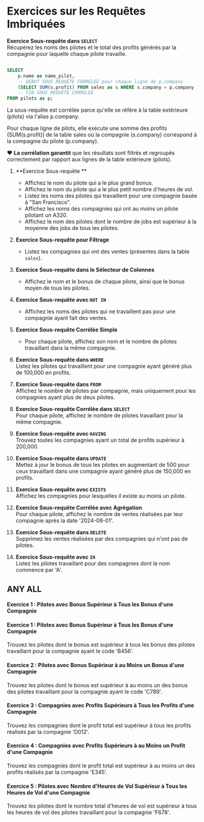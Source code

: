 # Exercices sur les Requêtes Imbriquées

**Exercice Sous-requête dans `SELECT`**  
   Récupérez les noms des pilotes et le total des profits générés par la compagnie pour laquelle chaque pilote travaille.

```sql

SELECT 
    p.name as name_pilot,
    -- DEBUT SOUS REQUÊTE CORRELEE pour chaque ligne de p.company 
    (SELECT SUM(s.profit) FROM sales as s WHERE s.company = p.company ) as total_profit
    -- FIN SOUS REQUÊTE CORRELEE
FROM pilots as p;

```

 La sous-requête est corrélée parce qu'elle se réfère à la table extérieure (pilots) via l'alias p.company. 
 
 Pour chaque ligne de pilots, elle exécute une somme des profits (SUM(s.profit)) de la table sales où la compagnie (s.company) correspond à la compagnie du pilote (p.company).

❤️ **La corrélation garantit** que les résultats sont filtrés et regroupés correctement par rapport aux lignes de la table extérieure (pilots).

1. **Exercice Sous-requête **
   - Affichez le nom du pilote qui a le plus grand bonus.
   - Affichez le nom du pilote qui a le plus petit nombre d'heures de vol.
   - Listez les noms des pilotes qui travaillent pour une compagnie basée à "San Francisco".
   - Affichez les noms des compagnies qui ont au moins un pilote pilotant un A320.
   - Affichez le nom des pilotes dont le nombre de jobs est supérieur à la moyenne des jobs de tous les pilotes.

2. **Exercice Sous-requête pour Filtrage**
   - Listez les compagnies qui ont des ventes (présentes dans la table `sales`).

3. **Exercice Sous-requête dans le Sélecteur de Colonnes**
   - Affichez le nom et le bonus de chaque pilote, ainsi que le bonus moyen de tous les pilotes.
4. **Exercice Sous-requête avec `NOT IN`**
   - Affichez les noms des pilotes qui ne travaillent pas pour une compagnie ayant fait des ventes.

5. **Exercice Sous-requête Corrélée Simple**
   - Pour chaque pilote, affichez son nom et le nombre de pilotes travaillant dans la même compagnie.

6. **Exercice Sous-requête dans `WHERE`**  
   Listez les pilotes qui travaillent pour une compagnie ayant généré plus de 100,000 en profits.
   
7. **Exercice Sous-requête dans `FROM`**  
   Affichez le nombre de pilotes par compagnie, mais uniquement pour les compagnies ayant plus de deux pilotes.

8. **Exercice Sous-requête Corrélée dans `SELECT`**  
   Pour chaque pilote, affichez le nombre de pilotes travaillant pour la même compagnie.

9.  **Exercice Sous-requête avec `HAVING`**  
   Trouvez toutes les compagnies ayant un total de profits supérieur à 200,000.

10. **Exercice Sous-requête dans `UPDATE`**  
   Mettez à jour le bonus de tous les pilotes en augmentant de 500 pour ceux travaillant dans une compagnie ayant généré plus de 150,000 en profits.
   
11. **Exercice Sous-requête avec `EXISTS`**  
   Affichez les compagnies pour lesquelles il existe au moins un pilote.

12. **Exercice Sous-requête Corrélée avec Agrégation**  
   Pour chaque pilote, affichez le nombre de ventes réalisées par leur compagnie après la date '2024-08-01'.

13. **Exercice Sous-requête dans `DELETE`**  
   Supprimez les ventes réalisées par des compagnies qui n'ont pas de pilotes.
  
14. **Exercice  Sous-requête avec `IN`**  
    Listez les pilotes travaillant pour des compagnies dont le nom commence par 'A'.

## ANY ALL

#### Exercice 1 : Pilotes avec Bonus Supérieur à Tous les Bonus d'une Compagnie

#### Exercice 1 : Pilotes avec Bonus Supérieur à Tous les Bonus d'une Compagnie

Trouvez les pilotes dont le bonus est supérieur à tous les bonus des pilotes travaillant pour la compagnie ayant le code 'B456'.

#### Exercice 2 : Pilotes avec Bonus Supérieur à au Moins un Bonus d'une Compagnie

Trouvez les pilotes dont le bonus est supérieur à au moins un des bonus des pilotes travaillant pour la compagnie ayant le code 'C789'.

#### Exercice 3 : Compagnies avec Profits Supérieurs à Tous les Profits d'une Compagnie

Trouvez les compagnies dont le profit total est supérieur à tous les profits réalisés par la compagnie 'D012'.

#### Exercice 4 : Compagnies avec Profits Supérieurs à au Moins un Profit d'une Compagnie

Trouvez les compagnies dont le profit total est supérieur à au moins un des profits réalisés par la compagnie 'E345'.

#### Exercice 5 : Pilotes avec Nombre d'Heures de Vol Supérieur à Tous les Heures de Vol d'une Compagnie

Trouvez les pilotes dont le nombre total d'heures de vol est supérieur à tous les heures de vol des pilotes travaillant pour la compagnie 'F678'.

